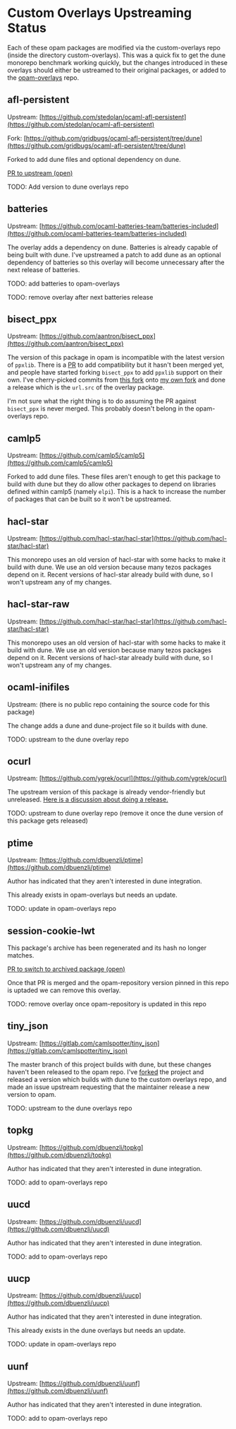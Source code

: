 # Custom Overlays Upstreaming Status

Each of these opam packages are modified via the custom-overlays repo (inside
the directory custom-overlays). This was a quick fix to get the dune monorepo
benchmark working quickly, but the changes introduced in these overlays should
either be ustreamed to their original packages, or added to the
[opam-overlays](https://github.com/dune-universe/opam-overlays.git) repo.

## afl-persistent

Upstream: [https://github.com/stedolan/ocaml-afl-persistent](https://github.com/stedolan/ocaml-afl-persistent)

Fork: [https://github.com/gridbugs/ocaml-afl-persistent/tree/dune](https://github.com/gridbugs/ocaml-afl-persistent/tree/dune)

Forked to add dune files and optional dependency on dune.

[PR to upstream (open)](https://github.com/stedolan/ocaml-afl-persistent/pull/11)

TODO: Add version to dune overlays repo

## batteries

Upstream: [https://github.com/ocaml-batteries-team/batteries-included](https://github.com/ocaml-batteries-team/batteries-included)

The overlay adds a dependency on dune. Batteries is already capable of being built with dune.
I've upstreamed a patch to add dune as an optional dependency of batteries so this overlay
will become unnecessary after the next release of batteries.

TODO: add batteries to opam-overlays

TODO: remove overlay after next batteries release

## bisect_ppx

Upstream: [https://github.com/aantron/bisect_ppx](https://github.com/aantron/bisect_ppx)

The version of this package in opam is incompatible with the latest version of `ppxlib`. There is a [PR](https://github.com/aantron/bisect_ppx/pull/400)
to add compatibility but it hasn't been merged yet, and people have started
forking `bisect_ppx` to add `ppxlib` support on their own. I've cherry-picked
commits from [this fork](https://github.com/anmonteiro/bisect_ppx/tree/fork)
onto [my own
fork](https://github.com/gridbugs/bisect_ppx/tree/ppxlib-compatibility) and done
a release which is the `url.src` of the overlay package.

I'm not sure what the right thing is to do assuming the PR against `bisect_ppx`
is never merged. This probably doesn't belong in the opam-overlays repo.

## camlp5

Upstream: [https://github.com/camlp5/camlp5](https://github.com/camlp5/camlp5)

Forked to add dune files. These files aren't enough to get this package to build
with dune but they do allow other packages to depend on libraries defined within
camlp5 (namely `elpi`). This is a hack to increase the number of packages that
can be built so it won't be upstreamed.

## hacl-star

Upstream: [https://github.com/hacl-star/hacl-star](https://github.com/hacl-star/hacl-star)

This monorepo uses an old version of hacl-star with some hacks to make it build
with dune. We use an old version because many tezos packages depend on it.
Recent versions of hacl-star already build with dune, so I won't upstream any of
my changes.

## hacl-star-raw

Upstream: [https://github.com/hacl-star/hacl-star](https://github.com/hacl-star/hacl-star)

This monorepo uses an old version of hacl-star with some hacks to make it build
with dune. We use an old version because many tezos packages depend on it.
Recent versions of hacl-star already build with dune, so I won't upstream any of
my changes.

## ocaml-inifiles

Upstream: (there is no public repo containing the source code for this package)

The change adds a dune and dune-project file so it builds with dune.

TODO: upstream to the dune overlay repo


## ocurl

Upstream: [https://github.com/ygrek/ocurl](https://github.com/ygrek/ocurl)

The upstream version of this package is already vendor-friendly but unreleased.
[Here is a discussion about doing a release.](https://github.com/ygrek/ocurl/issues/66)

TODO: upstream to dune overlay repo (remove it once the dune version of this package gets released)

## ptime

Upstream: [https://github.com/dbuenzli/ptime](https://github.com/dbuenzli/ptime)

Author has indicated that they aren't interested in dune integration.

This already exists in opam-overlays but needs an update.

TODO: update in opam-overlays repo

## session-cookie-lwt

This package's archive has been regenerated and its hash no longer matches.

[PR to switch to archived package (open)](https://github.com/ocaml/opam-repository)

Once that PR is merged and the opam-repository version pinned in this repo is
uptaded we can remove this overlay.

TODO: remove overlay once opam-repository is updated in this repo

## tiny_json

Upstream: [https://gitlab.com/camlspotter/tiny_json](https://gitlab.com/camlspotter/tiny_json)

The master branch of this project builds with dune, but these changes haven't
been released to the opam repo. I've
[forked](https://gitlab.com/gridbugs/tiny_json) the project and released a
version which builds with dune to the custom overlays repo, and made an issue
upstream requesting that the maintainer release a new version to opam.

TODO: upstream to the dune overlays repo

## topkg

Upstream: [https://github.com/dbuenzli/topkg](https://github.com/dbuenzli/topkg)

Author has indicated that they aren't interested in dune integration.

TODO: add to opam-overlays repo


## uucd

Upstream: [https://github.com/dbuenzli/uucd](https://github.com/dbuenzli/uucd)

Author has indicated that they aren't interested in dune integration.

TODO: add to opam-overlays repo


## uucp

Upstream: [https://github.com/dbuenzli/uucp](https://github.com/dbuenzli/uucp)

Author has indicated that they aren't interested in dune integration.

This already exists in the dune overlays but needs an update.

TODO: update in opam-overlays repo


## uunf

Upstream: [https://github.com/dbuenzli/uunf](https://github.com/dbuenzli/uunf)

Author has indicated that they aren't interested in dune integration.

TODO: add to opam-overlays repo
